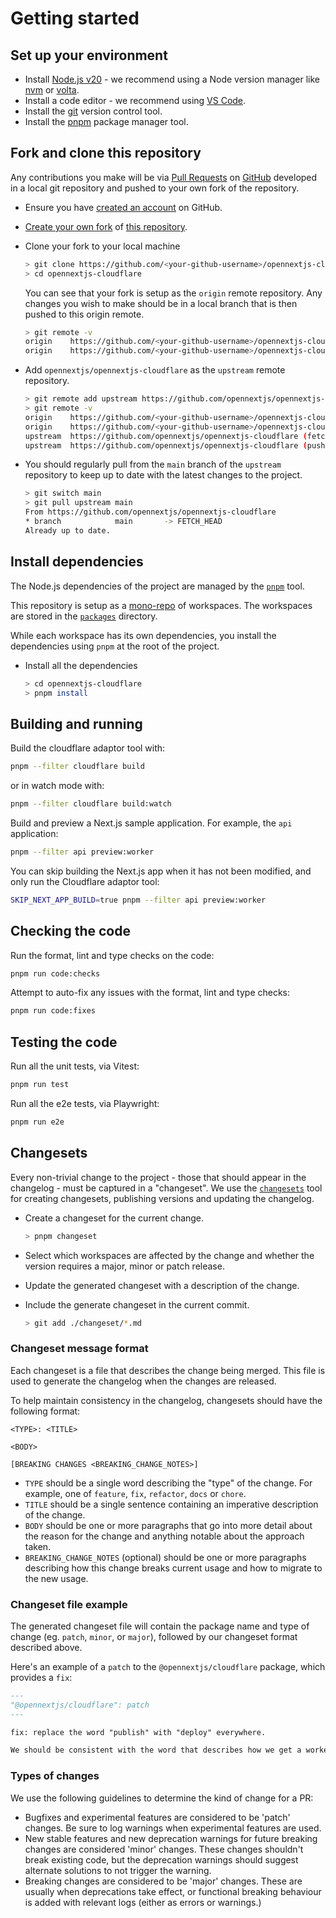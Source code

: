 # Getting started

## Set up your environment

- Install [Node.js v20](https://nodejs.dev/) - we recommend using a Node version manager like [nvm](https://github.com/nvm-sh/nvm) or [volta](https://volta.sh/).
- Install a code editor - we recommend using [VS Code](https://code.visualstudio.com/).
- Install the [git](https://git-scm.com/) version control tool.
- Install the [pnpm](https://pnpm.io/installation) package manager tool.

## Fork and clone this repository

Any contributions you make will be via [Pull Requests](https://docs.github.com/en/pull-requests/collaborating-with-pull-requests/proposing-changes-to-your-work-with-pull-requests/about-pull-requests) on [GitHub](https://github.com/) developed in a local git repository and pushed to your own fork of the repository.

- Ensure you have [created an account](https://docs.github.com/en/get-started/onboarding/getting-started-with-your-github-account) on GitHub.
- [Create your own fork](https://docs.github.com/en/get-started/quickstart/fork-a-repo) of [this repository](https://github.com/opennextjs/opennextjs-cloudflare).
- Clone your fork to your local machine

  ```sh
  > git clone https://github.com/<your-github-username>/opennextjs-cloudflare
  > cd opennextjs-cloudflare
  ```

  You can see that your fork is setup as the `origin` remote repository.
  Any changes you wish to make should be in a local branch that is then pushed to this origin remote.

  ```sh
  > git remote -v
  origin	https://github.com/<your-github-username>/opennextjs-cloudflare (fetch)
  origin	https://github.com/<your-github-username>/opennextjs-cloudflare (push)
  ```

- Add `opennextjs/opennextjs-cloudflare` as the `upstream` remote repository.

  ```sh
  > git remote add upstream https://github.com/opennextjs/opennextjs-cloudflare
  > git remote -v
  origin	https://github.com/<your-github-username>/opennextjs-cloudflare (fetch)
  origin	https://github.com/<your-github-username>/opennextjs-cloudflare (push)
  upstream	https://github.com/opennextjs/opennextjs-cloudflare (fetch)
  upstream	https://github.com/opennextjs/opennextjs-cloudflare (push)
  ```

- You should regularly pull from the `main` branch of the `upstream` repository to keep up to date with the latest changes to the project.

  ```sh
  > git switch main
  > git pull upstream main
  From https://github.com/opennextjs/opennextjs-cloudflare
  * branch            main       -> FETCH_HEAD
  Already up to date.
  ```

## Install dependencies

The Node.js dependencies of the project are managed by the [`pnpm`](https://pnpm.io/) tool.

This repository is setup as a [mono-repo](https://pnpm.io/workspaces) of workspaces. The workspaces are stored in the [`packages`](https://github.com/opennextjs/opennextjs-cloudflare/tree/main/packages) directory.

While each workspace has its own dependencies, you install the dependencies using `pnpm` at the root of the project.

- Install all the dependencies

  ```sh
  > cd opennextjs-cloudflare
  > pnpm install
  ```

## Building and running

Build the cloudflare adaptor tool with:

```sh
pnpm --filter cloudflare build
```

or in watch mode with:

```sh
pnpm --filter cloudflare build:watch
```

Build and preview a Next.js sample application. For example, the `api` application:

```sh
pnpm --filter api preview:worker
```

You can skip building the Next.js app when it has not been modified, and only run the Cloudflare adaptor tool:

```sh
SKIP_NEXT_APP_BUILD=true pnpm --filter api preview:worker
```

## Checking the code

Run the format, lint and type checks on the code:

```sh
pnpm run code:checks
```

Attempt to auto-fix any issues with the format, lint and type checks:

```sh
pnpm run code:fixes
```

## Testing the code

Run all the unit tests, via Vitest:

```sh
pnpm run test
```

Run all the e2e tests, via Playwright:

```sh
pnpm run e2e
```

## Changesets

Every non-trivial change to the project - those that should appear in the changelog - must be captured in a "changeset".
We use the [`changesets`](https://github.com/changesets/changesets/blob/main/README.md) tool for creating changesets, publishing versions and updating the changelog.

- Create a changeset for the current change.

  ```sh
  > pnpm changeset
  ```

- Select which workspaces are affected by the change and whether the version requires a major, minor or patch release.
- Update the generated changeset with a description of the change.
- Include the generate changeset in the current commit.

  ```sh
  > git add ./changeset/*.md
  ```

### Changeset message format

Each changeset is a file that describes the change being merged. This file is used to generate the changelog when the changes are released.

To help maintain consistency in the changelog, changesets should have the following format:

```text
<TYPE>: <TITLE>

<BODY>

[BREAKING CHANGES <BREAKING_CHANGE_NOTES>]
```

- `TYPE` should be a single word describing the "type" of the change. For example, one of `feature`, `fix`, `refactor`, `docs` or `chore`.
- `TITLE` should be a single sentence containing an imperative description of the change.
- `BODY` should be one or more paragraphs that go into more detail about the reason for the change and anything notable about the approach taken.
- `BREAKING_CHANGE_NOTES` (optional) should be one or more paragraphs describing how this change breaks current usage and how to migrate to the new usage.

### Changeset file example

The generated changeset file will contain the package name and type of change (eg. `patch`, `minor`, or `major`), followed by our changeset format described above.

Here's an example of a `patch` to the `@opennextjs/cloudflare` package, which provides a `fix`:

```md
---
"@opennextjs/cloudflare": patch
---

fix: replace the word "publish" with "deploy" everywhere.

We should be consistent with the word that describes how we get a worker to the edge. The command is `deploy`, so let's use that everywhere.
```

### Types of changes

We use the following guidelines to determine the kind of change for a PR:

- Bugfixes and experimental features are considered to be 'patch' changes. Be sure to log warnings when experimental features are used.
- New stable features and new deprecation warnings for future breaking changes are considered 'minor' changes. These changes shouldn't break existing code, but the deprecation warnings should suggest alternate solutions to not trigger the warning.
- Breaking changes are considered to be 'major' changes. These are usually when deprecations take effect, or functional breaking behaviour is added with relevant logs (either as errors or warnings.)
